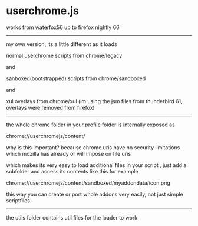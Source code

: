 # userchrome.js


works from waterfox56 up to firefox nightly 66

------------------------------------------------------------------------

my own version, its a little different as it loads 

normal userchrome scripts from chrome/legacy

and 

sanboxed(bootstrapped) scripts from chrome/sandboxed

and 

xul overlays from chrome/xul (im using the jsm files from thunderbird 61, overlays were removed from firefox)

------------------------------------------------------------------------


the whole chrome folder in your profile folder is internally exposed as 

chrome://userchromejs/content/

why is this important? because chrome uris have no security limitations which mozilla has already or will impose on file uris



which makes its very easy to load additional files in your script , just add a subfolder and access its contents like this for example 

chrome://userchromejs/content/sandboxed/myaddondata/icon.png

this way you can create or port whole addons very easily, not just simple scriptfiles


--------------------------------------------------------------------------

the utils folder contains util files for the loader to work
